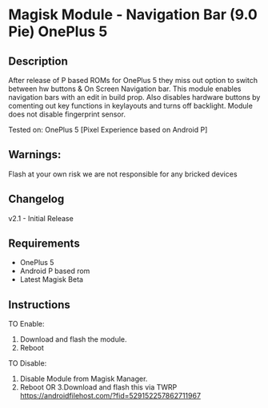# Magisk Module - Navigation Bar (9.0 Pie) OnePlus 5
## Description

After release of P based ROMs for OnePlus 5 they miss out option to switch between hw buttons & On Screen Navigation bar.
This module enables navigation bars with an edit in build prop.
Also disables hardware buttons by comenting out key functions in keylayouts and turns off backlight.
Module does not disable fingerprint sensor.

Tested on: OnePlus 5 [Pixel Experience based on Android P]

## Warnings: 
Flash at your own risk we are not responsible for any bricked devices

## Changelog
v2.1 - Initial Release

## Requirements
- OnePlus 5
- Android P based rom
- Latest Magisk Beta 

## Instructions
TO Enable:

1. Download and flash the module.
2. Reboot

TO Disable:

1. Disable Module from Magisk Manager.
2. Reboot
OR
3.Download and flash this via TWRP https://androidfilehost.com/?fid=529152257862711967
